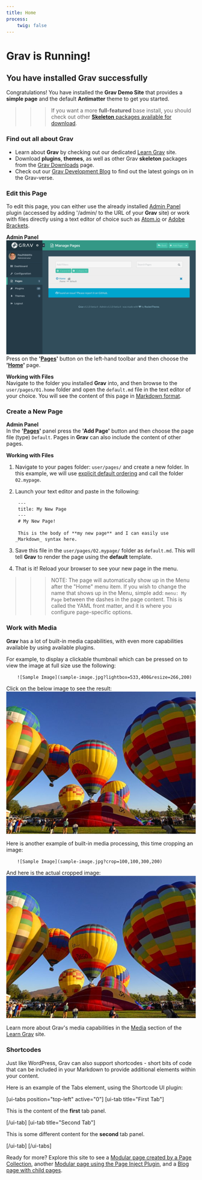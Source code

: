 ```yaml
---
title: Home
process:
    twig: false
---
```


# Grav is Running!
## You have installed **Grav** successfully

Congratulations! You have installed the **Grav Demo Site** that provides a **simple page** and the default **Antimatter** theme to get you started.

>>> If you want a more **full-featured** base install, you should check out other [**Skeleton** packages available for download](http://getgrav.org/downloads).

### Find out all about Grav

* Learn about **Grav** by checking out our dedicated [Learn Grav](http://learn.getgrav.org) site.
* Download **plugins**, **themes**, as well as other Grav **skeleton** packages from the [Grav Downloads](http://getgrav.org/downloads) page.
* Check out our [Grav Development Blog](http://getgrav.org/blog) to find out the latest goings on in the Grav-verse.

### Edit this Page

To edit this page, you can either use the already installed [Admin Panel](../../admin) plugin (accessed by adding '/admin/ to the URL of your **Grav** site) or work with files directly using a text editor of choice such as [Atom.io](http://atom.io) or [Adobe Brackets](http://brackets.io).

**Admin Panel**  
![Image of Grav Admin Panel](admin-panel-pages.png?resize=600,400)  
Press on the **'[Pages](../../admin/pages)'** button on the left-hand toolbar and then choose the **'[Home](../../admin/pages/home)'** page.

**Working with Files**  
Navigate to the folder you installed **Grav** into, and then browse to the `user/pages/01.home` folder and open the `default.md` file in the text editor of your choice. You will see the content of this page in [Markdown format](http://learn.getgrav.org/content/markdown).

### Create a New Page

**Admin Panel**  
In the **'[Pages](../../admin/pages)'** panel press the **'Add Page'** button and then choose the page file (type) `Default`. Pages in **Grav** can also include the content of other pages.

**Working with Files**  
1. Navigate to your pages folder: `user/pages/` and create a new folder.  In this example, we will use [explicit default ordering](http://learn.getgrav.org/content/content-pages) and call the folder `02.mypage`.
2. Launch your text editor and paste in the following:

        ---
        title: My New Page
        ---
        # My New Page!

        This is the body of **my new page** and I can easily use _Markdown_ syntax here.

3. Save this file in the `user/pages/02.mypage/` folder as `default.md`. This will tell **Grav** to render the page using the **default** template.
4. That is it! Reload your browser to see your new page in the menu.

>>> NOTE: The page will automatically show up in the Menu after the "Home" menu item. If you wish to change the name that shows up in the Menu, simple add: `menu: My Page` between the dashes in the page content. This is called the YAML front matter, and it is where you configure page-specific options.

### Work with Media

**Grav** has a lot of built-in media capabilities, with even more capabilities available by using available plugins.

For example, to display a clickable thumbnail which can be pressed on to view the image at full size use the following:

        ![Sample Image](sample-image.jpg?lightbox=533,400&resize=266,200)

Click on the below image to see the result:   
![Sample Image](sample-image.jpg?lightbox=600,400&resize=200,200)  

Here is another example of built-in media processing, this time cropping an image:

        ![Sample Image](sample-image.jpg?crop=100,100,300,200)

And here is the actual cropped image:  
![Sample Image](sample-image.jpg?crop=100,100,300,200)

Learn more about Grav's media capabilities in the [Media](https://learn.getgrav.org/content/media) section of the [Learn Grav](http://learn.getgrav.org/) site.  

### Shortcodes

Just like WordPress, Grav can also support shortcodes - short bits of code that can be included in your Markdown to provide additional elements within your content.

Here is an example of the Tabs element, using the Shortcode UI plugin:

[ui-tabs position="top-left" active="0"]
[ui-tab title="First Tab"]

This is the content of the **first** tab panel.

[/ui-tab]
[ui-tab title="Second Tab"]

This is some different content for the **second** tab panel.

[/ui-tab]
[/ui-tabs]

Ready for more? Explore this site to see a [Modular page created by a Page Collection](/modular), another [Modular page using the Page Inject Plugin](/modular-page-inject), and a [Blog page with child pages](/blog).
